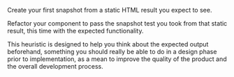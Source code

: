 Create your first snapshot from a static HTML result you expect to see.

Refactor your component to pass the snapshot test you took from that static result, this time with the expected functionality.

This heuristic is designed to help you think about the expected output beforehand, something you should really be able to do in a design phase prior to implementation, as a mean to improve the quality of the product and the overall development process.
